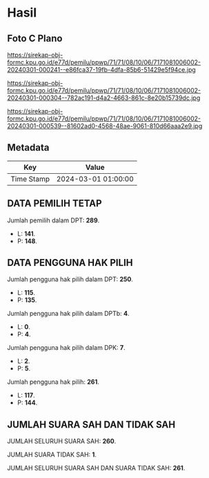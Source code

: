 # Hasil

## Foto C Plano

https://sirekap-obj-formc.kpu.go.id/e77d/pemilu/ppwp/71/71/08/10/06/7171081006002-20240301-000241--e86fca37-19fb-4dfa-85b6-51429e5f94ce.jpg

https://sirekap-obj-formc.kpu.go.id/e77d/pemilu/ppwp/71/71/08/10/06/7171081006002-20240301-000304--782ac191-d4a2-4663-861c-8e20b15739dc.jpg

https://sirekap-obj-formc.kpu.go.id/e77d/pemilu/ppwp/71/71/08/10/06/7171081006002-20240301-000539--81602ad0-4568-48ae-9061-810d66aaa2e9.jpg


## Metadata

| Key        | Value               |
| ---------- | ------------------- |
| Time Stamp | 2024-03-01 01:00:00 |


## DATA PEMILIH TETAP

Jumlah pemilih dalam DPT: **289**.
 * L: **141**.
 * P: **148**.

## DATA PENGGUNA HAK PILIH

Jumlah pengguna hak pilih dalam DPT: **250**.
 * L: **115**.
 * P: **135**.

Jumlah pengguna hak pilih dalam DPTb: **4**.
 * L: **0**.
 * P: **4**.

Jumlah pengguna hak pilih dalam DPK: **7**.
 * L: **2**.
 * P: **5**.

Jumlah pengguna hak pilih: **261**.
 * L: **117**.
 * P: **144**.

## JUMLAH SUARA SAH DAN TIDAK SAH

JUMLAH SELURUH SUARA SAH: **260**.

JUMLAH SUARA TIDAK SAH: **1**.

JUMLAH SELURUH SUARA SAH DAN SUARA TIDAK SAH: **261**.


